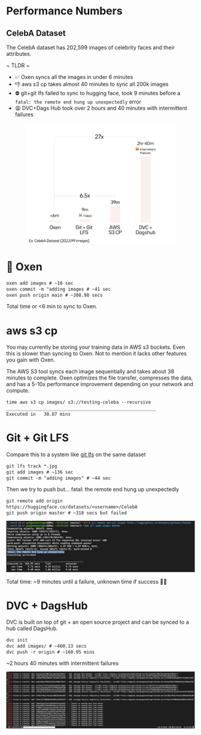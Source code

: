 # Performance Numbers

## CelebA Dataset

The CelebA dataset has 202,599 images of celebrity faces and their attributes. 

~ TLDR ~

* ✅ Oxen syncs all the images in under 6 minutes
* 👎 aws s3 cp takes almost 40 minutes to sync all 200k images
* ⛔️ git+git lfs failed to sync to hugging face, took 9 minutes before a `fatal: the remote end hung up unexpectedly` error
* 😩 DVC+Dags Hub took over 2 hours and 40 minutes with intermittent failures

<p align="center">
    <img src="images/PerformanceNumbers.png" alt="oxen performance metrics" width="400" />
</p>

# 🐂 Oxen

```
oxen add images # ~10 sec
oxen commit -m "adding images # ~41 sec
oxen push origin main # ~308.98 secs
```

Total time or <6 min to sync to Oxen.

# aws s3 cp

You may currently be storing your training data in AWS s3 buckets. Even this is slower than syncing to Oxen. Not to mention it lacks other features you gain with Oxen.

The AWS S3 tool syncs each image sequentially and takes about 38 minutes to complete. Oxen optimizes the file transfer, compresses the data, and has a 5-10x performance improvement depending on your network and compute.

```
time aws s3 cp images/ s3://testing-celeba --recursive
________________________________________________________
Executed in   38.87 mins
```

# Git + Git LFS

Compare this to a system like [git lfs](https://git-lfs.github.com/) on the same dataset

```
git lfs track *.jpg
git add images # ~136 sec
git commit -m "adding images" # ~44 sec
```

Then we try to push but... fatal: the remote end hung up unexpectedly

```
git remote add origin https://huggingface.co/datasets/<username>/CelebA
git push origin master # ~318 secs but failed
```

![git lfs push fail](images/GitLFS_HuggingFace_Fail.png)

Total time: ~9 minutes until a failure, unknown time if success 🤷‍♂️


# DVC + DagsHub

DVC is built on top of git + an open source project and can be synced to a hub called DagsHub.

```
dvc init
dvc add images/ # ~460.13 secs
dvc push -r origin # ~160.95 mins
```

~2 hours 40 minutes with intermittent failures

![dvc push fail](images/DVC_Dagshub_Fail.png)

